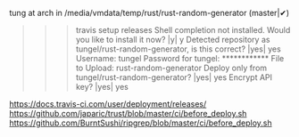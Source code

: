 tung at arch in /media/vmdata/temp/rust/rust-random-generator (master|✔)
>>> travis setup releases
Shell completion not installed. Would you like to install it now? |y| y
Detected repository as tungel/rust-random-generator, is this correct? |yes| yes
Username: tungel
Password for tungel: ************
File to Upload: rust-random-generator
Deploy only from tungel/rust-random-generator? |yes| yes
Encrypt API key? |yes| yes


https://docs.travis-ci.com/user/deployment/releases/
https://github.com/japaric/trust/blob/master/ci/before_deploy.sh
https://github.com/BurntSushi/ripgrep/blob/master/ci/before_deploy.sh
